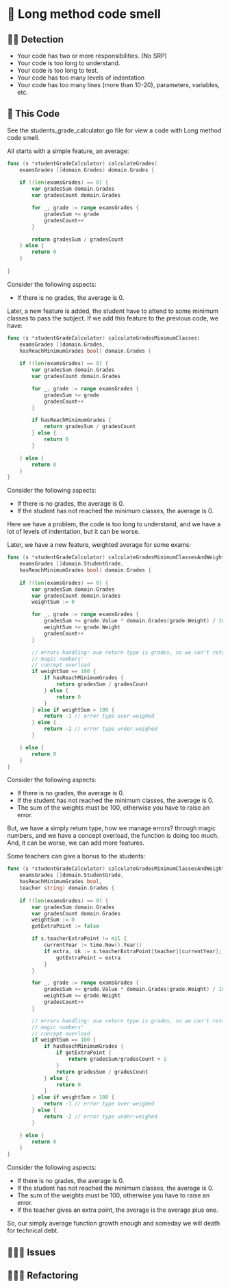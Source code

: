 # 🐍 Long method code smell

## 🥷🏻 Detection

- Your code has two or more responsibilities. (No SRP)
- Your code is too long to understand.
- Your code is too long to test.
- Your code has too many levels of indentation
- Your code has too many lines (more than 10-20), parameters, variables, etc.

## 💠 This Code

See the students_grade_calculator.go file for view a code with Long method code smell.

All starts with a simple feature, an average:
```go
func (s *studentGradeCalculator) calculateGrades(
    examsGrades []domain.Grades) domain.Grades {
	
    if !(len(examsGrades) == 0) {
        var gradesSum domain.Grades
        var gradesCount domain.Grades

        for _, grade := range examsGrades {
            gradesSum += grade
            gradesCount++
        }

        return gradesSum / gradesCount
    } else {
        return 0
    }
	
}
```
Consider the following aspects:
- If there is no grades, the average is 0.

Later, a new feature is added, the student have to attend to some minimum classes to pass the subject.
If we add this feature to the previous code, we have:

```go
func (s *studentGradeCalculator) calculateGradesMinimumClasses(
    examsGrades []domain.Grades,
    hasReachMinimumGrades bool) domain.Grades {
	
    if !(len(examsGrades) == 0) {
        var gradesSum domain.Grades
        var gradesCount domain.Grades

        for _, grade := range examsGrades {
            gradesSum += grade
            gradesCount++
        }

        if hasReachMinimumGrades {
            return gradesSum / gradesCount
        } else {
            return 0
        }

    } else {
        return 0
    }
}
```

Consider the following aspects:
- If there is no grades, the average is 0.
- If the student has not reached the minimum classes, the average is 0.

Here we have a problem, the code is too long to understand, and we have a lot of levels of indentation, but it can be worse.

Later, we have a new feature, weighted average for some exams:
```go
func (s *studentGradeCalculator) calculateGradesMinimumClassesAndWeightedAverage(
    examsGrades []domain.StudentGrade,
    hasReachMinimumGrades bool) domain.Grades {
	
    if !(len(examsGrades) == 0) {
        var gradesSum domain.Grades
        var gradesCount domain.Grades
        weightSum := 0

        for _, grade := range examsGrades {
            gradesSum += grade.Value * domain.Grades(grade.Weight) / 100
            weightSum += grade.Weight
            gradesCount++
        }

        // errors handling: oue return type is grades, so we can't return an error
        // magic numbers'
        // concept overload
        if weightSum == 100 {
            if hasReachMinimumGrades {
                return gradesSum / gradesCount
            } else {
                return 0
            }
        } else if weightSum > 100 {
            return -1 // error type over-weighed
        } else {
            return -2 // error type under-weighed
        }

    } else {
        return 0
    }
}
```

Consider the following aspects:
- If there is no grades, the average is 0.
- If the student has not reached the minimum classes, the average is 0.
- The sum of the weights must be 100, otherwise you have to raise an error.

But, we have a simply return type, how we manage errors? through magic numbers, and we have a concept overload, the function is doing too much.
And, it can be worse, we can add more features.

Some teachers can give a bonus to the students:

```go
func (s *studentGradeCalculator) calculateGradesMinimumClassesAndWeightedAverageWithExtraPoint(
    examsGrades []domain.StudentGrade,
    hasReachMinimumGrades bool,
    teacher string) domain.Grades {
	
    if !(len(examsGrades) == 0) {
        var gradesSum domain.Grades
        var gradesCount domain.Grades
        weightSum := 0
        gotExtraPoint := false

        if s.teacherExtraPoint != nil {
            currentYear := time.Now().Year()
            if extra, ok := s.teacherExtraPoint[teacher][currentYear]; ok {
                gotExtraPoint = extra
            }
        }

        for _, grade := range examsGrades {
            gradesSum += grade.Value * domain.Grades(grade.Weight) / 100
            weightSum += grade.Weight
            gradesCount++
        }

        // errors handling: oue return type is grades, so we can't return an error
        // magic numbers'
        // concept overload
        if weightSum == 100 {
            if hasReachMinimumGrades {
                if gotExtraPoint {
                    return gradesSum/gradesCount + 1
                }
                return gradesSum / gradesCount
            } else {
                return 0
            }
        } else if weightSum > 100 {
            return -1 // error type over-weighed
        } else {
            return -2 // error type under-weighed
        }

    } else {
        return 0
    }
}
```

Consider the following aspects:
- If there is no grades, the average is 0.
- If the student has not reached the minimum classes, the average is 0.
- The sum of the weights must be 100, otherwise you have to raise an error.
- If the teacher gives an extra point, the average is the average plus one.

So, our simply average function growth enough and someday we will death for technical debt.

## 🤷🏻‍♀️ Issues

## 🧑🏻‍🔬 Refactoring